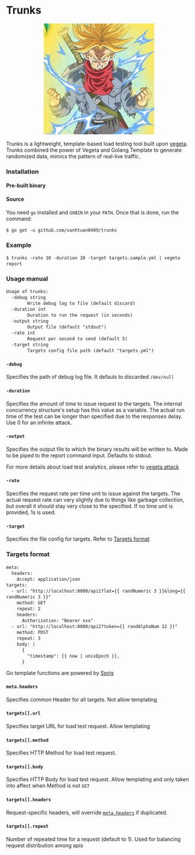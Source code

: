 # Trunks

<p align="center">
  <img src="./resources/trunks.png"
</p>

Trunks is a lightweight, template-based load testing tool built upon [vegeta](https://github.com/tsenart/vegeta). Trunks combined the power of Vegeta and Golang Template to generate randomized data, mimics the pattern of real-live traffic.

### Installation

#### Pre-built binary

#### Source

You need `go` installed and `GOBIN` in your `PATH`. Once that is done, run the command:

```shell
$ go get -u github.com/vanhtuan0409/trunks
```

### Example

```shell
$ trunks -rate 10 -duration 20 -target targets.sample.yml | vegeta report
```

### Usage manual

```console
Usage of trunks:
  -debug string
        Write debug log to file (default discard)
  -duration int
        Duration to run the request (in seconds)
  -output string
        Output file (default "stdout")
  -rate int
        Request per second to send (default 5)
  -target string
        Targets config file path (default "targets.yml")
```

#### `-debug`

Specifies the path of debug log file. It defauls to discarded `/dev/null`

#### `-duration`

Specifies the amount of time to issue request to the targets. The internal concurrency structure's setup has this value as a variable. The actual run time of the test can be longer than specified due to the responses delay. Use 0 for an infinite attack.

#### `-output`

Specifies the output file to which the binary results will be written to. Made to be piped to the report command input. Defaults to stdout.

For more details about load test analytics, please refer to [vegeta attack](https://github.com/tsenart/vegeta#report-command)

#### `-rate`

Specifies the request rate per time unit to issue against the targets. The actual request rate can vary slightly due to things like garbage collection, but overall it should stay very close to the specified. If no time unit is provided, 1s is used.

#### `-target`

Specifies the file config for targets. Refer to [Targets format](#targets-format)

### Targets format

```
meta:
  headers:
    Accept: application/json
targets:
  - url: "http://localhost:8080/api1?lat={{ randNumeric 3 }}&long={{ randNumeric 3 }}"
    method: GET
    repeat: 2
    headers:
      Authorization: "Bearer xxx"
  - url: "http://localhost:8080/api2?token={{ randAlphaNum 12 }}"
    method: POST
    repeat: 3
    body: |
      {
        "timestamp": {{ now | unixEpoch }},
      }
```

Go template functions are powered by [Sprig](http://masterminds.github.io/sprig/)

#### `meta.headers`

Specifies common Header for all targets. Not allow templating

#### `targets[].url`

Specifies target URL for load test request. Allow templating

#### `targets[].method`

Specifies HTTP Method for load test request.

#### `targets[].body`

Specifies HTTP Body for load test request. Allow templating and only taken into affect when Method is not `GET`

#### `targets[].headers`

Request-specific headers, will override [`meta.headers`](#metaheaders) if duplicated.

#### `targets[].repeat`

Number of repeated time for a request (default to 1). Used for balancing request distribution among apis
